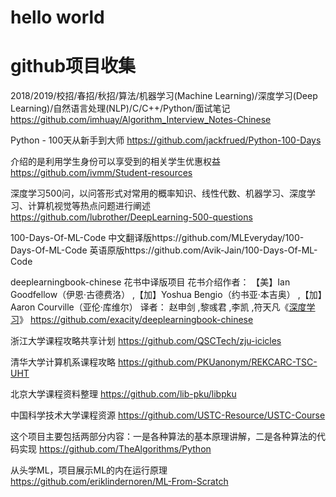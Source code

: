 # hello world
# github项目收集

2018/2019/校招/春招/秋招/算法/机器学习(Machine Learning)/深度学习(Deep Learning)/自然语言处理(NLP)/C/C++/Python/面试笔记 https://github.com/imhuay/Algorithm_Interview_Notes-Chinese


Python - 100天从新手到大师
https://github.com/jackfrued/Python-100-Days


介绍的是利用学生身份可以享受到的相关学生优惠权益
https://github.com/ivmm/Student-resources

深度学习500问，以问答形式对常用的概率知识、线性代数、机器学习、深度学习、计算机视觉等热点问题进行阐述
https://github.com/lubrother/DeepLearning-500-questions

100-Days-Of-ML-Code
中文翻译版https://github.com/MLEveryday/100-Days-Of-ML-Code
英语原版https://github.com/Avik-Jain/100-Days-Of-ML-Code

deeplearningbook-chinese 花书中译版项目 
花书介绍作者： 【美】Ian Goodfellow（伊恩·古德费洛） ,【加】Yoshua Bengio（约书亚·本吉奥） ,【加】Aaron Courville（亚伦·库维尔）
译者： 赵申剑 ,黎彧君 ,李凯 ,符天凡《[深度学习](https://www.epubit.com/bookDetails?id=N8263)》
https://github.com/exacity/deeplearningbook-chinese


浙江大学课程攻略共享计划
https://github.com/QSCTech/zju-icicles

清华大学计算机系课程攻略 
https://github.com/PKUanonym/REKCARC-TSC-UHT

北京大学课程资料整理
https://github.com/lib-pku/libpku

中国科学技术大学课程资源
https://github.com/USTC-Resource/USTC-Course

这个项目主要包括两部分内容：一是各种算法的基本原理讲解，二是各种算法的代码实现
https://github.com/TheAlgorithms/Python

从头学ML，项目展示ML的内在运行原理
https://github.com/eriklindernoren/ML-From-Scratch
